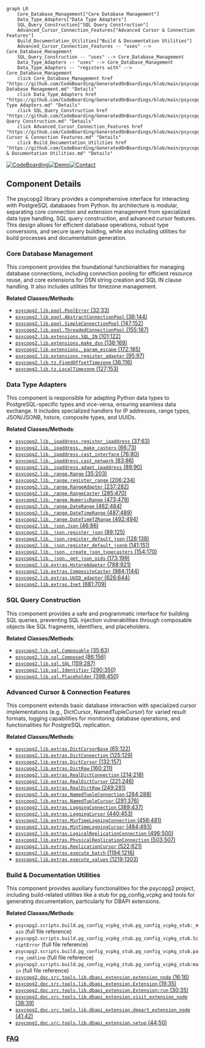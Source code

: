 ```mermaid
graph LR
    Core_Database_Management["Core Database Management"]
    Data_Type_Adapters["Data Type Adapters"]
    SQL_Query_Construction["SQL Query Construction"]
    Advanced_Cursor_Connection_Features["Advanced Cursor & Connection Features"]
    Build_Documentation_Utilities["Build & Documentation Utilities"]
    Advanced_Cursor_Connection_Features -- "uses" --> Core_Database_Management
    SQL_Query_Construction -- "uses" --> Core_Database_Management
    Data_Type_Adapters -- "uses" --> Core_Database_Management
    Data_Type_Adapters -- "registers with" --> Core_Database_Management
    click Core_Database_Management href "https://github.com/CodeBoarding/GeneratedOnBoardings/blob/main/psycopg2/Core Database Management.md" "Details"
    click Data_Type_Adapters href "https://github.com/CodeBoarding/GeneratedOnBoardings/blob/main/psycopg2/Data Type Adapters.md" "Details"
    click SQL_Query_Construction href "https://github.com/CodeBoarding/GeneratedOnBoardings/blob/main/psycopg2/SQL Query Construction.md" "Details"
    click Advanced_Cursor_Connection_Features href "https://github.com/CodeBoarding/GeneratedOnBoardings/blob/main/psycopg2/Advanced Cursor & Connection Features.md" "Details"
    click Build_Documentation_Utilities href "https://github.com/CodeBoarding/GeneratedOnBoardings/blob/main/psycopg2/Build & Documentation Utilities.md" "Details"
```
[![CodeBoarding](https://img.shields.io/badge/Generated%20by-CodeBoarding-9cf?style=flat-square)](https://github.com/CodeBoarding/CodeBoarding)[![Demo](https://img.shields.io/badge/Try%20our-Demo-blue?style=flat-square)](https://www.codeboarding.org/demo)[![Contact](https://img.shields.io/badge/Contact%20us%20-%20contact@codeboarding.org-lightgrey?style=flat-square)](mailto:contact@codeboarding.org)

## Component Details

The psycopg2 library provides a comprehensive interface for interacting with PostgreSQL databases from Python. Its architecture is modular, separating core connection and extension management from specialized data type handling, SQL query construction, and advanced cursor features. This design allows for efficient database operations, robust type conversions, and secure query building, while also including utilities for build processes and documentation generation.

### Core Database Management
This component provides the foundational functionalities for managing database connections, including connection pooling for efficient resource reuse, and core extensions for DSN string creation and SQL IN clause handling. It also includes utilities for timezone management.


**Related Classes/Methods**:

- <a href="https://github.com/psycopg/psycopg2/blob/master/lib/pool.py#L32-L33" target="_blank" rel="noopener noreferrer">`psycopg2.lib.pool.PoolError` (32:33)</a>
- <a href="https://github.com/psycopg/psycopg2/blob/master/lib/pool.py#L36-L144" target="_blank" rel="noopener noreferrer">`psycopg2.lib.pool.AbstractConnectionPool` (36:144)</a>
- <a href="https://github.com/psycopg/psycopg2/blob/master/lib/pool.py#L147-L152" target="_blank" rel="noopener noreferrer">`psycopg2.lib.pool.SimpleConnectionPool` (147:152)</a>
- <a href="https://github.com/psycopg/psycopg2/blob/master/lib/pool.py#L155-L187" target="_blank" rel="noopener noreferrer">`psycopg2.lib.pool.ThreadedConnectionPool` (155:187)</a>
- <a href="https://github.com/psycopg/psycopg2/blob/master/lib/extensions.py#L101-L122" target="_blank" rel="noopener noreferrer">`psycopg2.lib.extensions.SQL_IN` (101:122)</a>
- <a href="https://github.com/psycopg/psycopg2/blob/master/lib/extensions.py#L138-L169" target="_blank" rel="noopener noreferrer">`psycopg2.lib.extensions.make_dsn` (138:169)</a>
- <a href="https://github.com/psycopg/psycopg2/blob/master/lib/extensions.py#L172-L185" target="_blank" rel="noopener noreferrer">`psycopg2.lib.extensions._param_escape` (172:185)</a>
- <a href="https://github.com/psycopg/psycopg2/blob/master/lib/extensions.py#L95-L97" target="_blank" rel="noopener noreferrer">`psycopg2.lib.extensions.register_adapter` (95:97)</a>
- <a href="https://github.com/psycopg/psycopg2/blob/master/lib/tz.py#L36-L116" target="_blank" rel="noopener noreferrer">`psycopg2.lib.tz.FixedOffsetTimezone` (36:116)</a>
- <a href="https://github.com/psycopg/psycopg2/blob/master/lib/tz.py#L127-L153" target="_blank" rel="noopener noreferrer">`psycopg2.lib.tz.LocalTimezone` (127:153)</a>


### Data Type Adapters
This component is responsible for adapting Python data types to PostgreSQL-specific types and vice-versa, ensuring seamless data exchange. It includes specialized handlers for IP addresses, range types, JSON/JSONB, hstore, composite types, and UUIDs.


**Related Classes/Methods**:

- <a href="https://github.com/psycopg/psycopg2/blob/master/lib/_ipaddress.py#L37-L63" target="_blank" rel="noopener noreferrer">`psycopg2.lib._ipaddress.register_ipaddress` (37:63)</a>
- <a href="https://github.com/psycopg/psycopg2/blob/master/lib/_ipaddress.py#L66-L73" target="_blank" rel="noopener noreferrer">`psycopg2.lib._ipaddress._make_casters` (66:73)</a>
- <a href="https://github.com/psycopg/psycopg2/blob/master/lib/_ipaddress.py#L76-L80" target="_blank" rel="noopener noreferrer">`psycopg2.lib._ipaddress.cast_interface` (76:80)</a>
- <a href="https://github.com/psycopg/psycopg2/blob/master/lib/_ipaddress.py#L83-L86" target="_blank" rel="noopener noreferrer">`psycopg2.lib._ipaddress.cast_network` (83:86)</a>
- <a href="https://github.com/psycopg/psycopg2/blob/master/lib/_ipaddress.py#L89-L90" target="_blank" rel="noopener noreferrer">`psycopg2.lib._ipaddress.adapt_ipaddress` (89:90)</a>
- <a href="https://github.com/psycopg/psycopg2/blob/master/lib/_range.py#L35-L203" target="_blank" rel="noopener noreferrer">`psycopg2.lib._range.Range` (35:203)</a>
- <a href="https://github.com/psycopg/psycopg2/blob/master/lib/_range.py#L206-L234" target="_blank" rel="noopener noreferrer">`psycopg2.lib._range.register_range` (206:234)</a>
- <a href="https://github.com/psycopg/psycopg2/blob/master/lib/_range.py#L237-L282" target="_blank" rel="noopener noreferrer">`psycopg2.lib._range.RangeAdapter` (237:282)</a>
- <a href="https://github.com/psycopg/psycopg2/blob/master/lib/_range.py#L285-L470" target="_blank" rel="noopener noreferrer">`psycopg2.lib._range.RangeCaster` (285:470)</a>
- <a href="https://github.com/psycopg/psycopg2/blob/master/lib/_range.py#L473-L479" target="_blank" rel="noopener noreferrer">`psycopg2.lib._range.NumericRange` (473:479)</a>
- <a href="https://github.com/psycopg/psycopg2/blob/master/lib/_range.py#L482-L484" target="_blank" rel="noopener noreferrer">`psycopg2.lib._range.DateRange` (482:484)</a>
- <a href="https://github.com/psycopg/psycopg2/blob/master/lib/_range.py#L487-L489" target="_blank" rel="noopener noreferrer">`psycopg2.lib._range.DateTimeRange` (487:489)</a>
- <a href="https://github.com/psycopg/psycopg2/blob/master/lib/_range.py#L492-L494" target="_blank" rel="noopener noreferrer">`psycopg2.lib._range.DateTimeTZRange` (492:494)</a>
- <a href="https://github.com/psycopg/psycopg2/blob/master/lib/_json.py#L46-L86" target="_blank" rel="noopener noreferrer">`psycopg2.lib._json.Json` (46:86)</a>
- <a href="https://github.com/psycopg/psycopg2/blob/master/lib/_json.py#L89-L125" target="_blank" rel="noopener noreferrer">`psycopg2.lib._json.register_json` (89:125)</a>
- <a href="https://github.com/psycopg/psycopg2/blob/master/lib/_json.py#L128-L138" target="_blank" rel="noopener noreferrer">`psycopg2.lib._json.register_default_json` (128:138)</a>
- <a href="https://github.com/psycopg/psycopg2/blob/master/lib/_json.py#L141-L151" target="_blank" rel="noopener noreferrer">`psycopg2.lib._json.register_default_jsonb` (141:151)</a>
- <a href="https://github.com/psycopg/psycopg2/blob/master/lib/_json.py#L154-L170" target="_blank" rel="noopener noreferrer">`psycopg2.lib._json._create_json_typecasters` (154:170)</a>
- <a href="https://github.com/psycopg/psycopg2/blob/master/lib/_json.py#L173-L199" target="_blank" rel="noopener noreferrer">`psycopg2.lib._json._get_json_oids` (173:199)</a>
- <a href="https://github.com/psycopg/psycopg2/blob/master/lib/extras.py#L788-L921" target="_blank" rel="noopener noreferrer">`psycopg2.lib.extras.HstoreAdapter` (788:921)</a>
- <a href="https://github.com/psycopg/psycopg2/blob/master/lib/extras.py#L984-L1144" target="_blank" rel="noopener noreferrer">`psycopg2.lib.extras.CompositeCaster` (984:1144)</a>
- <a href="https://github.com/psycopg/psycopg2/blob/master/lib/extras.py#L626-L644" target="_blank" rel="noopener noreferrer">`psycopg2.lib.extras.UUID_adapter` (626:644)</a>
- <a href="https://github.com/psycopg/psycopg2/blob/master/lib/extras.py#L681-L709" target="_blank" rel="noopener noreferrer">`psycopg2.lib.extras.Inet` (681:709)</a>


### SQL Query Construction
This component provides a safe and programmatic interface for building SQL queries, preventing SQL injection vulnerabilities through composable objects like SQL fragments, identifiers, and placeholders.


**Related Classes/Methods**:

- <a href="https://github.com/psycopg/psycopg2/blob/master/lib/sql.py#L35-L83" target="_blank" rel="noopener noreferrer">`psycopg2.lib.sql.Composable` (35:83)</a>
- <a href="https://github.com/psycopg/psycopg2/blob/master/lib/sql.py#L86-L156" target="_blank" rel="noopener noreferrer">`psycopg2.lib.sql.Composed` (86:156)</a>
- <a href="https://github.com/psycopg/psycopg2/blob/master/lib/sql.py#L159-L287" target="_blank" rel="noopener noreferrer">`psycopg2.lib.sql.SQL` (159:287)</a>
- <a href="https://github.com/psycopg/psycopg2/blob/master/lib/sql.py#L290-L350" target="_blank" rel="noopener noreferrer">`psycopg2.lib.sql.Identifier` (290:350)</a>
- <a href="https://github.com/psycopg/psycopg2/blob/master/lib/sql.py#L398-L450" target="_blank" rel="noopener noreferrer">`psycopg2.lib.sql.Placeholder` (398:450)</a>


### Advanced Cursor & Connection Features
This component extends basic database interaction with specialized cursor implementations (e.g., DictCursor, NamedTupleCursor) for varied result formats, logging capabilities for monitoring database operations, and functionalities for PostgreSQL replication.


**Related Classes/Methods**:

- <a href="https://github.com/psycopg/psycopg2/blob/master/lib/extras.py#L65-L122" target="_blank" rel="noopener noreferrer">`psycopg2.lib.extras.DictCursorBase` (65:122)</a>
- <a href="https://github.com/psycopg/psycopg2/blob/master/lib/extras.py#L125-L129" target="_blank" rel="noopener noreferrer">`psycopg2.lib.extras.DictConnection` (125:129)</a>
- <a href="https://github.com/psycopg/psycopg2/blob/master/lib/extras.py#L132-L157" target="_blank" rel="noopener noreferrer">`psycopg2.lib.extras.DictCursor` (132:157)</a>
- <a href="https://github.com/psycopg/psycopg2/blob/master/lib/extras.py#L160-L211" target="_blank" rel="noopener noreferrer">`psycopg2.lib.extras.DictRow` (160:211)</a>
- <a href="https://github.com/psycopg/psycopg2/blob/master/lib/extras.py#L214-L218" target="_blank" rel="noopener noreferrer">`psycopg2.lib.extras.RealDictConnection` (214:218)</a>
- <a href="https://github.com/psycopg/psycopg2/blob/master/lib/extras.py#L221-L246" target="_blank" rel="noopener noreferrer">`psycopg2.lib.extras.RealDictCursor` (221:246)</a>
- <a href="https://github.com/psycopg/psycopg2/blob/master/lib/extras.py#L249-L281" target="_blank" rel="noopener noreferrer">`psycopg2.lib.extras.RealDictRow` (249:281)</a>
- <a href="https://github.com/psycopg/psycopg2/blob/master/lib/extras.py#L284-L288" target="_blank" rel="noopener noreferrer">`psycopg2.lib.extras.NamedTupleConnection` (284:288)</a>
- <a href="https://github.com/psycopg/psycopg2/blob/master/lib/extras.py#L291-L376" target="_blank" rel="noopener noreferrer">`psycopg2.lib.extras.NamedTupleCursor` (291:376)</a>
- <a href="https://github.com/psycopg/psycopg2/blob/master/lib/extras.py#L389-L437" target="_blank" rel="noopener noreferrer">`psycopg2.lib.extras.LoggingConnection` (389:437)</a>
- <a href="https://github.com/psycopg/psycopg2/blob/master/lib/extras.py#L440-L453" target="_blank" rel="noopener noreferrer">`psycopg2.lib.extras.LoggingCursor` (440:453)</a>
- <a href="https://github.com/psycopg/psycopg2/blob/master/lib/extras.py#L456-L481" target="_blank" rel="noopener noreferrer">`psycopg2.lib.extras.MinTimeLoggingConnection` (456:481)</a>
- <a href="https://github.com/psycopg/psycopg2/blob/master/lib/extras.py#L484-L493" target="_blank" rel="noopener noreferrer">`psycopg2.lib.extras.MinTimeLoggingCursor` (484:493)</a>
- <a href="https://github.com/psycopg/psycopg2/blob/master/lib/extras.py#L496-L500" target="_blank" rel="noopener noreferrer">`psycopg2.lib.extras.LogicalReplicationConnection` (496:500)</a>
- <a href="https://github.com/psycopg/psycopg2/blob/master/lib/extras.py#L503-L507" target="_blank" rel="noopener noreferrer">`psycopg2.lib.extras.PhysicalReplicationConnection` (503:507)</a>
- <a href="https://github.com/psycopg/psycopg2/blob/master/lib/extras.py#L522-L621" target="_blank" rel="noopener noreferrer">`psycopg2.lib.extras.ReplicationCursor` (522:621)</a>
- <a href="https://github.com/psycopg/psycopg2/blob/master/lib/extras.py#L1194-L1216" target="_blank" rel="noopener noreferrer">`psycopg2.lib.extras.execute_batch` (1194:1216)</a>
- <a href="https://github.com/psycopg/psycopg2/blob/master/lib/extras.py#L1219-L1303" target="_blank" rel="noopener noreferrer">`psycopg2.lib.extras.execute_values` (1219:1303)</a>


### Build & Documentation Utilities
This component provides auxiliary functionalities for the psycopg2 project, including build-related utilities like a stub for pg_config_vcpkg and tools for generating documentation, particularly for DBAPI extensions.


**Related Classes/Methods**:

- `psycopg2.scripts.build.pg_config_vcpkg_stub.pg_config_vcpkg_stub:_main` (full file reference)
- `psycopg2.scripts.build.pg_config_vcpkg_stub.pg_config_vcpkg_stub.ScriptError` (full file reference)
- `psycopg2.scripts.build.pg_config_vcpkg_stub.pg_config_vcpkg_stub.parse_cmdline` (full file reference)
- `psycopg2.scripts.build.pg_config_vcpkg_stub.pg_config_vcpkg_stub:main` (full file reference)
- <a href="https://github.com/psycopg/psycopg2/blob/master/doc/src/tools/lib/dbapi_extension.py#L16-L16" target="_blank" rel="noopener noreferrer">`psycopg2.doc.src.tools.lib.dbapi_extension.extension_node` (16:16)</a>
- <a href="https://github.com/psycopg/psycopg2/blob/master/doc/src/tools/lib/dbapi_extension.py#L19-L35" target="_blank" rel="noopener noreferrer">`psycopg2.doc.src.tools.lib.dbapi_extension.Extension` (19:35)</a>
- <a href="https://github.com/psycopg/psycopg2/blob/master/doc/src/tools/lib/dbapi_extension.py#L30-L35" target="_blank" rel="noopener noreferrer">`psycopg2.doc.src.tools.lib.dbapi_extension.Extension:run` (30:35)</a>
- <a href="https://github.com/psycopg/psycopg2/blob/master/doc/src/tools/lib/dbapi_extension.py#L38-L39" target="_blank" rel="noopener noreferrer">`psycopg2.doc.src.tools.lib.dbapi_extension.visit_extension_node` (38:39)</a>
- <a href="https://github.com/psycopg/psycopg2/blob/master/doc/src/tools/lib/dbapi_extension.py#L41-L42" target="_blank" rel="noopener noreferrer">`psycopg2.doc.src.tools.lib.dbapi_extension.depart_extension_node` (41:42)</a>
- <a href="https://github.com/psycopg/psycopg2/blob/master/doc/src/tools/lib/dbapi_extension.py#L44-L50" target="_blank" rel="noopener noreferrer">`psycopg2.doc.src.tools.lib.dbapi_extension.setup` (44:50)</a>




### [FAQ](https://github.com/CodeBoarding/GeneratedOnBoardings/tree/main?tab=readme-ov-file#faq)